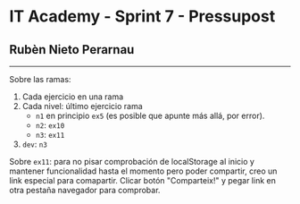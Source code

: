 # IT Academy - Sprint 7 - Pressupost  
## Rubèn Nieto Perarnau  
----  
Sobre las ramas:  
1. Cada ejercicio en una rama
2. Cada nivel: último ejercicio rama
    - `n1` en principio `ex5` (es posible que apunte más allá, por error).
    - `n2`: `ex10`
    - `n3`: `ex11`
3. `dev`: `n3`

Sobre `ex11`: para no pisar comprobación de  localStorage al inicio y mantener funcionalidad hasta el momento pero poder compartir, creo un link especial para comapartir. Clicar botón "Comparteix!" y pegar link en otra pestaña navegador para comprobar.
